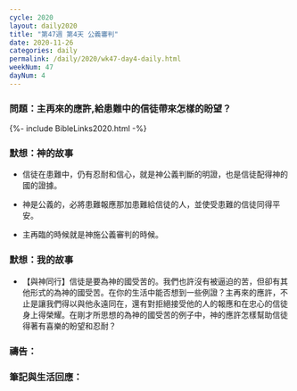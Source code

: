 ```yaml
---
cycle: 2020
layout: daily2020
title: "第47週 第4天 公義審判"
date: 2020-11-26
categories: daily
permalink: /daily/2020/wk47-day4-daily.html
weekNum: 47
dayNum: 4
---
```


### 問題：主再來的應許,給患難中的信徒帶來怎樣的盼望？

{%- include BibleLinks2020.html -%}

### 默想：神的故事 
+ 信徒在患難中，仍有忍耐和信心，就是神公義判斷的明證，也是信徒配得神的國的證據。

+ 神是公義的，必將患難報應那加患難給信徒的人，並使受患難的信徒同得平安。

+ 主再臨的時候就是神施公義審判的時候。

### 默想：我的故事
+ 【與神同行】信徒是要為神的國受苦的。我們也許沒有被逼迫的苦，但卻有其他形式的為神的國受苦。在你的生活中能否想到一些例證？主再來的應許，不止是讓我們得以與他永遠同在，還有對拒絕接受他的人的報應和在忠心的信徒身上得榮耀。在剛才所思想的為神的國受苦的例子中，神的應許怎樣幫助信徒得著有喜樂的盼望和忍耐？

### 禱告：

### 筆記與生活回應：
